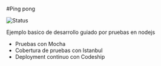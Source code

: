 #Ping pong

![Status](https://www.codeship.io/projects/450bf610-29f1-0131-3219-06c87866fd6e/status "Status")

Ejemplo basico de desarrollo guiado por pruebas en nodejs
- Pruebas con Mocha
- Cobertura de pruebas con Istanbul
- Deployment continuo con Codeship
